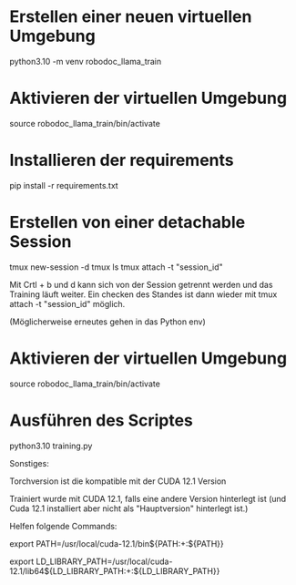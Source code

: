 # Erstellen einer neuen virtuellen Umgebung
python3.10 -m venv robodoc_llama_train

# Aktivieren der virtuellen Umgebung
source robodoc_llama_train/bin/activate

# Installieren der requirements
pip install -r requirements.txt

# Erstellen von einer detachable Session 
tmux new-session -d
tmux ls
tmux attach -t "session_id"

Mit Crtl + b und d kann sich von der Session getrennt werden und das Training läuft weiter.
Ein checken des Standes ist dann wieder mit tmux attach -t "session_id" möglich.




(Möglicherweise erneutes gehen in das Python env)
# Aktivieren der virtuellen Umgebung
source robodoc_llama_train/bin/activate


# Ausführen des Scriptes
python3.10 training.py


Sonstiges:

Torchversion ist die kompatible mit der CUDA 12.1 Version

Trainiert wurde mit CUDA 12.1, falls eine andere Version hinterlegt ist (und Cuda 12.1 installiert aber nicht als "Hauptversion" hinterlegt ist.) 

Helfen folgende Commands:

export PATH=/usr/local/cuda-12.1/bin${PATH:+:${PATH}}

export LD_LIBRARY_PATH=/usr/local/cuda-12.1/lib64${LD_LIBRARY_PATH:+:${LD_LIBRARY_PATH}}

